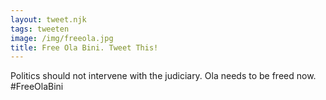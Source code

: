 ```yaml
---
layout: tweet.njk
tags: tweeten
image: /img/freeola.jpg
title: Free Ola Bini. Tweet This!
---
```

Politics should not intervene with the judiciary. Ola needs to be freed now. #FreeOlaBini
